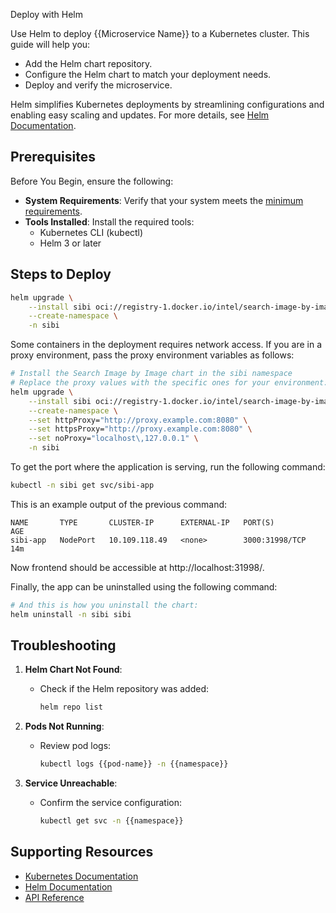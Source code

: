 Deploy with Helm

Use Helm to deploy {{Microservice Name}} to a Kubernetes cluster. This guide will help you:
- Add the Helm chart repository.
- Configure the Helm chart to match your deployment needs.
- Deploy and verify the microservice.

Helm simplifies Kubernetes deployments by streamlining configurations and enabling easy scaling and updates. For more details, see [Helm Documentation](https://helm.sh/docs/).


## Prerequisites

Before You Begin, ensure the following:

- **System Requirements**: Verify that your system meets the [minimum requirements](./system-requirements.md).
- **Tools Installed**: Install the required tools:
    - Kubernetes CLI (kubectl)
    - Helm 3 or later

## Steps to Deploy

```bash
helm upgrade \
    --install sibi oci://registry-1.docker.io/intel/search-image-by-image \
    --create-namespace \
    -n sibi
```

Some containers in the deployment requires network access.
If you are in a proxy environment, pass the proxy environment variables as follows:

```bash
# Install the Search Image by Image chart in the sibi namespace
# Replace the proxy values with the specific ones for your environment:
helm upgrade \
    --install sibi oci://registry-1.docker.io/intel/search-image-by-image \
    --create-namespace \
    --set httpProxy="http://proxy.example.com:8080" \
    --set httpsProxy="http://proxy.example.com:8080" \
    --set noProxy="localhost\,127.0.0.1" \
    -n sibi
```

To get the port where the application is serving, run the following command:

```bash
kubectl -n sibi get svc/sibi-app
```

This is an example output of the previous command:

```text
NAME       TYPE       CLUSTER-IP      EXTERNAL-IP   PORT(S)          AGE
sibi-app   NodePort   10.109.118.49   <none>        3000:31998/TCP   14m
```

Now frontend should be accessible at http://localhost:31998/.

Finally, the app can be uninstalled using the following command:

```bash
# And this is how you uninstall the chart:
helm uninstall -n sibi sibi
```

## Troubleshooting

1. **Helm Chart Not Found**:

   - Check if the Helm repository was added:

     ```bash
     helm repo list
     ```

2. **Pods Not Running**:

   - Review pod logs:

     ```bash
     kubectl logs {{pod-name}} -n {{namespace}}
     ```

3. **Service Unreachable**:

   - Confirm the service configuration:

     ```bash
     kubectl get svc -n {{namespace}}
     ```


## Supporting Resources

- [Kubernetes Documentation](https://kubernetes.io/docs/home/)
- [Helm Documentation](https://helm.sh/docs/)
- [API Reference](./API.md)
